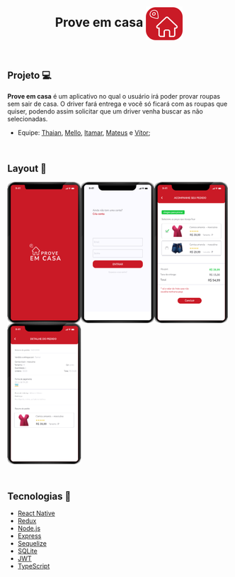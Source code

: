 <h1 align="center"> Prove em casa <img src="https://github.com/prove-em-casa/megahack5-mobile/blob/main/icon-2.png" align="center" ></h1>


&nbsp;

## Projeto :computer: 
<p><strong>Prove em casa</strong> é um aplicativo no qual o usuário irá poder provar roupas sem sair de casa. O driver fará entrega e você só ficará com as roupas que quiser, podendo assim solicitar que um driver venha buscar as não selecionadas.</p>

 * Equipe: [Thaian](https://github.com/thcarvalho), [Mello](https://github.com/MelloTonio), [Itamar](https://github.com/ItamarJoire), [Mateus](http://linkedin.com/in/mateus-mezzomo-591466b1) e [Vítor](https://github.com/vitorbertolucci);
 

&nbsp;
  
## Layout :bookmark:
  <img src="https://github.com/prove-em-casa/megahack5-mobile/blob/main/splash.png" align="left" width="166" height="318">
  <img src="https://github.com/prove-em-casa/megahack5-mobile/blob/main/Login.png" align="left" width="166" height="318">
  <img src="https://github.com/prove-em-casa/megahack5-mobile/blob/main/Tela%20de%20escolha.png" align="left" width="166" height="318">
  <img src="https://github.com/prove-em-casa/megahack5-mobile/blob/main/detalhe.png" align="center" width="166" height="318">

   
  
  
  &nbsp;
  
  ## Tecnologias	:toolbox:
  
* [React Native](https://pt-br.reactjs.org/)
* [Redux](https://redux.js.org/)
* [Node.js](https://nodejs.org/en/)
* [Express](https://expressjs.com/pt-br/)
* [Sequelize](https://sequelize.org/)
* [SQLite](https://www.sqlite.org/index.html)
* [JWT](https://jwt.io/)
* [TypeScript](https://www.typescriptlang.org/)




  
  
  

  
  
    

 
